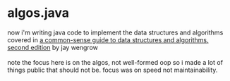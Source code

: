 # algos.java

now i'm writing java code to implement the data structures and algorithms covered in [a common-sense guide to data structures and algorithms, second edition](https://www.amazon.com/Common-Sense-Guide-Structures-Algorithms-Second-ebook-dp-B08KYMK4NR/dp/B08KYMK4NR) by jay wengrow<br>
<br>
note the focus here is on the algos, not well-formed oop so i made a lot of things public that should not be. focus was on speed not maintainability.